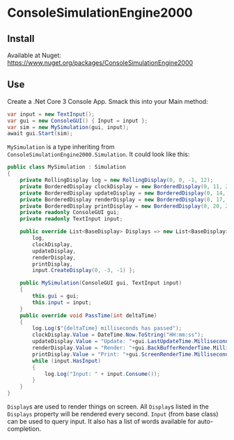# ConsoleSimulationEngine2000

## Install

Available at Nuget: https://www.nuget.org/packages/ConsoleSimulationEngine2000

## Use

Create a .Net Core 3 Console App. Smack this into your Main method:

```csharp
var input = new TextInput();
var gui = new ConsoleGUI() { Input = input };
var sim = new MySimulation(gui, input);
await gui.Start(sim);
```

`MySimulation` is a type inheriting from `ConsoleSimulationEngine2000.Simulation`. It could look like this:

```csharp
public class MySimulation : Simulation
{
    private RollingDisplay log = new RollingDisplay(0, 0, -1, 12);
    private BorderedDisplay clockDisplay = new BorderedDisplay(0, 11, 20, 3) { };
    private BorderedDisplay updateDisplay = new BorderedDisplay(0, 14, 20, 3) { };
    private BorderedDisplay renderDisplay = new BorderedDisplay(0, 17, 20, 3) { };
    private BorderedDisplay printDisplay = new BorderedDisplay(0, 20, 20, 3) { };
    private readonly ConsoleGUI gui;
    private readonly TextInput input;

    public override List<BaseDisplay> Displays => new List<BaseDisplay>() {
        log, 
        clockDisplay,
        updateDisplay,
        renderDisplay,
        printDisplay,
        input.CreateDisplay(0, -3, -1) };

    public MySimulation(ConsoleGUI gui, TextInput input)
    {
        this.gui = gui;
        this.input = input;
    }
    public override void PassTime(int deltaTime)
    {
        log.Log($"{deltaTime} milliseconds has passed");
        clockDisplay.Value = DateTime.Now.ToString("HH:mm:ss");
        updateDisplay.Value = "Update: "+gui.LastUpdateTime.Milliseconds;
        renderDisplay.Value = "Render: "+gui.BackBufferRenderTime.Milliseconds;
        printDisplay.Value = "Print: "+gui.ScreenRenderTime.Milliseconds;
        while (input.HasInput)
        {
            log.Log("Input: " + input.Consume());
        }
    }
}
```
`Display`s are used to render things on screen. All `Display`s listed in the `Displays` property will be rendered every second.
`Input` (from base class) can be used to query input. It also has a list of words available for auto-completion.
